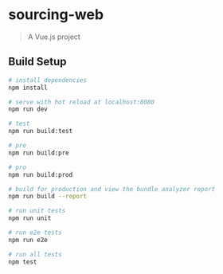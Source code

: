 # sourcing-web

> A Vue.js project

## Build Setup

```bash
# install dependencies
npm install

# serve with hot reload at localhost:8080
npm run dev

# test
npm run build:test

# pre
npm run build:pre

# pro
npm run build:prod

# build for production and view the bundle analyzer report
npm run build --report

# run unit tests
npm run unit

# run e2e tests
npm run e2e

# run all tests
npm test
```
